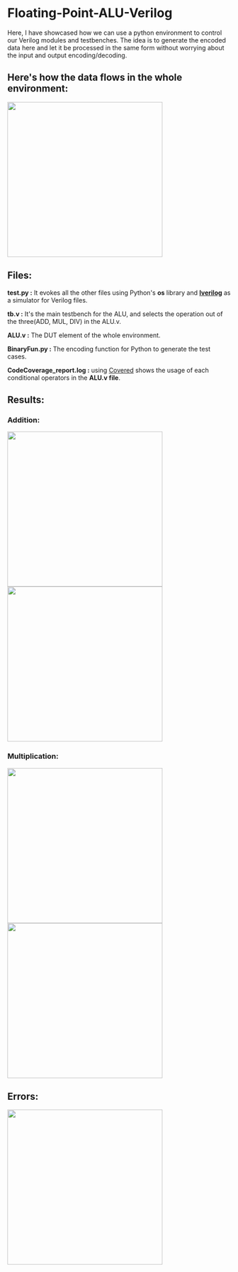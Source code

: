 # Floating-Point-ALU-Verilog
Here, I have showcased how we can use a python environment to control our Verilog modules and testbenches. The idea is to generate the encoded data here and let it be processed in the same form without worrying about the input and output encoding/decoding.
## Here's how the data flows in the whole environment:

<img src="https://github.com/DH-Makwana/Floating-Point-ALU-Verilog/assets/107695582/76f92868-e650-4fb6-81a2-ac17c47c1447" width="350">

## Files:

**test.py :** It evokes all the other files using Python's **os** library and [**Iverilog**](https://github.com/steveicarus/iverilog) as a simulator for Verilog files.

**tb.v :** It's the main testbench for the ALU, and selects the operation out of the three(ADD, MUL, DIV) in the ALU.v.

**ALU.v :** The DUT element of the whole environment.

**BinaryFun.py :** The encoding function for Python to generate the test cases.

**CodeCoverage_report.log :** using [Covered](https://github.com/chiphackers/covered) shows the usage of each conditional operators in the **ALU.v file**.

## Results:
### Addition:
<img src="https://github.com/DH-Makwana/Floating-Point-ALU-Verilog/assets/107695582/44987b89-f136-4a7d-b925-0db0bfb1ee63" width="350">

<img src="https://github.com/DH-Makwana/Floating-Point-ALU-Verilog/assets/107695582/8e5e1ab3-3b7a-45c1-aeb7-6631b95c5eaf" width="350">

### Multiplication:
<img src="https://github.com/DH-Makwana/Floating-Point-ALU-Verilog/assets/107695582/094b1e35-55da-4151-9d56-7493bb43eba7" width="350">

<img src="https://github.com/DH-Makwana/Floating-Point-ALU-Verilog/assets/107695582/20cbd64a-7a98-4149-b089-17e6534f0c80" width="350">

## Errors:

<img src="https://github.com/DH-Makwana/Floating-Point-ALU-Verilog/assets/107695582/bf877f34-0a20-4b07-a4f4-8864bd9244c8" width="350">
